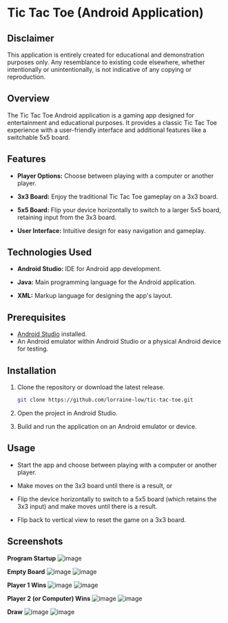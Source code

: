# Tic Tac Toe (Android Application)

## Disclaimer
This application is entirely created for educational and demonstration purposes only. Any resemblance to existing code elsewhere, whether intentionally or unintentionally, is not indicative of any copying or reproduction.

## Overview
The Tic Tac Toe Android application is a gaming app designed for entertainment and educational purposes. It provides a classic Tic Tac Toe experience with a user-friendly interface and additional features like a switchable 5x5 board.

## Features
- **Player Options:** Choose between playing with a computer or another player.
  
- **3x3 Board:** Enjoy the traditional Tic Tac Toe gameplay on a 3x3 board.
  
- **5x5 Board:** Flip your device horizontally to switch to a larger 5x5 board, retaining input from the 3x3 board.
  
- **User Interface:** Intuitive design for easy navigation and gameplay.

## Technologies Used
- **Android Studio:** IDE for Android app development.
  
- **Java:** Main programming language for the Android application.
  
- **XML:** Markup language for designing the app's layout.

## Prerequisites 
- [Android Studio](https://developer.android.com/studio?utm_source=android-studio) installed.
- An Android emulator within Android Studio or a physical Android device for testing.

## Installation
1. Clone the repository or download the latest release.
   ```bash
   git clone https://github.com/lorraine-low/tic-tac-toe.git
   
2. Open the project in Android Studio.
  
3. Build and run the application on an Android emulator or device.

## Usage
- Start the app and choose between playing with a computer or another player.
  
- Make moves on the 3x3 board until there is a result, or
  
- Flip the device horizontally to switch to a 5x5 board (which retains the 3x3 input) and make moves until there is a result.
  
- Flip back to vertical view to reset the game on a 3x3 board.

## Screenshots
**Program Startup**
![image](https://github.com/lorraine-low/Tic-Tac-Toe/assets/125891002/ca08318b-bebe-4bfe-bf37-2652690301a7)

**Empty Board**
![image](https://github.com/lorraine-low/Tic-Tac-Toe/assets/125891002/61c41cce-6708-4eca-bae6-034dfb3869b8)
![image](https://github.com/lorraine-low/Tic-Tac-Toe/assets/125891002/5eccdbb5-8383-4989-a046-9f45206046ed)

**Player 1 Wins**
![image](https://github.com/lorraine-low/Tic-Tac-Toe/assets/125891002/e0ba5ae5-2dd6-4f07-adf1-bec98641a0f2)
![image](https://github.com/lorraine-low/Tic-Tac-Toe/assets/125891002/5eccdbb5-8383-4989-a046-9f45206046ed)

**Player 2 (or Computer) Wins**
![image](https://github.com/lorraine-low/Tic-Tac-Toe/assets/125891002/57bb2fdf-4b23-41bf-ad8d-8afd569543b3)
![image](https://github.com/lorraine-low/Tic-Tac-Toe/assets/125891002/3b44fa74-4f55-47f2-a052-40dd989b0164)

**Draw**
![image](https://github.com/lorraine-low/Tic-Tac-Toe/assets/125891002/4c7d2d23-3a95-4462-b302-11b7beda25a5)
![image](https://github.com/lorraine-low/Tic-Tac-Toe/assets/125891002/35c17a56-a364-4303-901a-c8b9ecb5959c)

